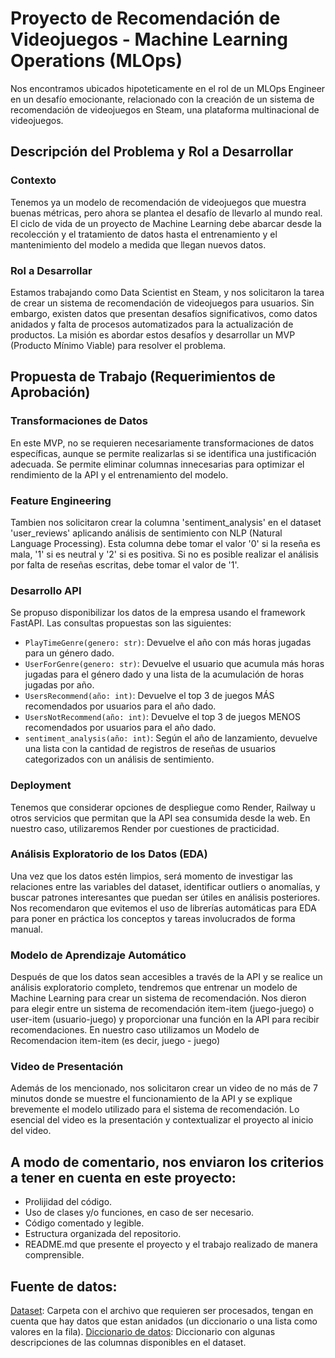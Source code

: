# Proyecto de Recomendación de Videojuegos - Machine Learning Operations (MLOps)

Nos encontramos ubicados hipoteticamente en el rol de un MLOps Engineer en un desafío emocionante, relacionado con la creación de un sistema de recomendación de videojuegos en Steam, una plataforma multinacional de videojuegos.

## Descripción del Problema y Rol a Desarrollar

### Contexto
Tenemos ya un modelo de recomendación de videojuegos que muestra buenas métricas, pero ahora se plantea el desafío de llevarlo al mundo real. El ciclo de vida de un proyecto de Machine Learning debe abarcar desde la recolección y el tratamiento de datos hasta el entrenamiento y el mantenimiento del modelo a medida que llegan nuevos datos.

### Rol a Desarrollar
Estamos trabajando como Data Scientist en Steam, y nos solicitaron la tarea de crear un sistema de recomendación de videojuegos para usuarios. Sin embargo, existen datos que presentan desafíos significativos, como datos anidados y falta de procesos automatizados para la actualización de productos. La misión es abordar estos desafíos y desarrollar un MVP (Producto Mínimo Viable) para resolver el problema.

## Propuesta de Trabajo (Requerimientos de Aprobación)

### Transformaciones de Datos
En este MVP, no se requieren necesariamente transformaciones de datos específicas, aunque se permite realizarlas si se identifica una justificación adecuada. Se permite eliminar columnas innecesarias para optimizar el rendimiento de la API y el entrenamiento del modelo.

### Feature Engineering
Tambien nos solicitaron crear la columna 'sentiment_analysis' en el dataset 'user_reviews' aplicando análisis de sentimiento con NLP (Natural Language Processing). Esta columna debe tomar el valor '0' si la reseña es mala, '1' si es neutral y '2' si es positiva. Si no es posible realizar el análisis por falta de reseñas escritas, debe tomar el valor de '1'.

### Desarrollo API
Se propuso disponibilizar los datos de la empresa usando el framework FastAPI. Las consultas propuestas son las siguientes:

- `PlayTimeGenre(genero: str)`: Devuelve el año con más horas jugadas para un género dado.
- `UserForGenre(genero: str)`: Devuelve el usuario que acumula más horas jugadas para el género dado y una lista de la acumulación de horas jugadas por año.
- `UsersRecommend(año: int)`: Devuelve el top 3 de juegos MÁS recomendados por usuarios para el año dado.
- `UsersNotRecommend(año: int)`: Devuelve el top 3 de juegos MENOS recomendados por usuarios para el año dado.
- `sentiment_analysis(año: int)`: Según el año de lanzamiento, devuelve una lista con la cantidad de registros de reseñas de usuarios categorizados con un análisis de sentimiento.

### Deployment
Tenemos que considerar opciones de despliegue como Render, Railway u otros servicios que permitan que la API sea consumida desde la web. En nuestro caso, utilizaremos Render por cuestiones de practicidad.

### Análisis Exploratorio de los Datos (EDA)
Una vez que los datos estén limpios, será momento de investigar las relaciones entre las variables del dataset, identificar outliers o anomalías, y buscar patrones interesantes que puedan ser útiles en análisis posteriores. Nos recomendaron que evitemos el uso de librerías automáticas para EDA para poner en práctica los conceptos y tareas involucrados de forma manual.

### Modelo de Aprendizaje Automático
Después de que los datos sean accesibles a través de la API y se realice un análisis exploratorio completo, tendremos que entrenar un modelo de Machine Learning para crear un sistema de recomendación. Nos dieron para elegir entre un sistema de recomendación item-item (juego-juego) o user-item (usuario-juego) y proporcionar una función en la API para recibir recomendaciones.
En nuestro caso utilizamos un Modelo de Recomendacion item-item (es decir, juego - juego)

### Video de Presentación
Además de los mencionado, nos solicitaron crear un video de no más de 7 minutos donde se muestre el funcionamiento de la API y se explique brevemente el modelo utilizado para el sistema de recomendación. Lo esencial del video es la presentación y contextualizar el proyecto al inicio del video.

## A modo de comentario, nos enviaron los criterios a tener en cuenta en este proyecto: 

- Prolijidad del código.
- Uso de clases y/o funciones, en caso de ser necesario.
- Código comentado y legible.
- Estructura organizada del repositorio.
- README.md que presente el proyecto y el trabajo realizado de manera comprensible.

## Fuente de datos:
[Dataset](https://drive.google.com/drive/folders/1HqBG2-sUkz_R3h1dZU5F2uAzpRn7BSpj): Carpeta con el archivo que requieren ser procesados, tengan en cuenta que hay datos que estan anidados (un diccionario o una lista como valores en la fila).
[Diccionario de datos](https://docs.google.com/spreadsheets/d/1-t9HLzLHIGXvliq56UE_gMaWBVTPfrlTf2D9uAtLGrk/edit#gid=0): Diccionario con algunas descripciones de las columnas disponibles en el dataset.
